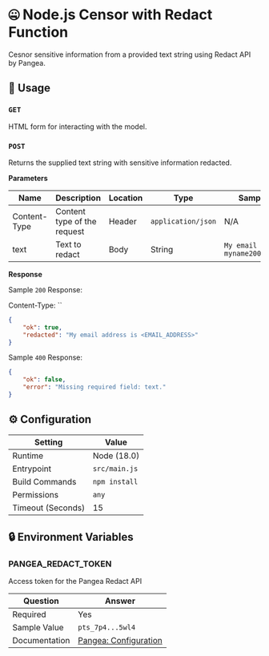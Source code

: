 # 🤐 Node.js Censor with Redact Function

Cesnor sensitive information from a provided text string using Redact API by Pangea.

## 🧰 Usage

### `GET`

HTML form for interacting with the model.

### `POST`

Returns the supplied text string with sensitive information redacted.

**Parameters**

| Name         | Description                 | Location | Type               | Sample Value                                 |
| ------------ | --------------------------- | -------- | ------------------ | -------------------------------------------- |
| Content-Type | Content type of the request | Header   | `application/json` | N/A                                          |
| text         | Text to redact              | Body     | String             | `My email address is myname2000@gmail.com`   |

**Response**

Sample `200` Response:

Content-Type: ``

```json
{
    "ok": true,
    "redacted": "My email address is <EMAIL_ADDRESS>"
}
```

Sample `400` Response:

```json
{
    "ok": false,
    "error": "Missing required field: text."
}

```

## ⚙️ Configuration

| Setting           | Value         |
| ----------------- | ------------- |
| Runtime           | Node (18.0)   |
| Entrypoint        | `src/main.js` |
| Build Commands    | `npm install` |
| Permissions       | `any`         |
| Timeout (Seconds) | 15            |

## 🔒 Environment Variables

### PANGEA_REDACT_TOKEN

Access token for the Pangea Redact API

| Question      | Answer                                                                                  |
| ------------- | --------------------------------------------------------------------------------------- |
| Required      | Yes                                                                                     |
| Sample Value  | `pts_7p4...5wl4`                                                                        |
| Documentation | [Pangea: Configuration](https://pangea.cloud/docs/redact/getting-started/configuration) |
